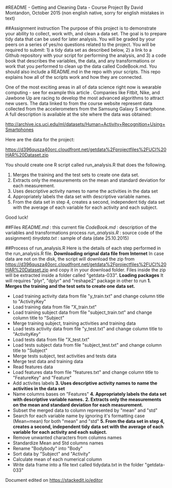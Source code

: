 #README - Getting and Cleaning Data - Course Project
By David Montandon, October 2015 (non english native, sorry for english mistakes in text)

##Assignment instruction
The purpose of this project is to demonstrate your ability to collect, work with, and clean a data set. The goal is to prepare tidy data that can be used for later analysis. You will be graded by your peers on a series of yes/no questions related to the project. You will be required to submit: 1) a tidy data set as described below, 2) a link to a Github repository with your script for performing the analysis, and 3) a code book that describes the variables, the data, and any transformations or work that you performed to clean up the data called CodeBook.md. You should also include a README.md in the repo with your scripts. This repo explains how all of the scripts work and how they are connected.  

One of the most exciting areas in all of data science right now is wearable computing - see for example this article . Companies like Fitbit, Nike, and Jawbone Up are racing to develop the most advanced algorithms to attract new users. The data linked to from the course website represent data collected from the accelerometers from the Samsung Galaxy S smartphone. A full description is available at the site where the data was obtained: 

http://archive.ics.uci.edu/ml/datasets/Human+Activity+Recognition+Using+Smartphones 

Here are the data for the project: 

https://d396qusza40orc.cloudfront.net/getdata%2Fprojectfiles%2FUCI%20HAR%20Dataset.zip 

 You should create one R script called run_analysis.R that does the following. 
1. Merges the training and the test sets to create one data set.
2. Extracts only the measurements on the mean and standard deviation for each measurement. 
3. Uses descriptive activity names to name the activities in the data set
4. Appropriately labels the data set with descriptive variable names. 
5. From the data set in step 4, creates a second, independent tidy data set with the average of each variable for each activity and each subject.

Good luck!

##Files
*README.md* : this current file
*CodeBook.md* : description of the variables and transformations process
*run_analysis.R* : source code of the assignment)
*tinydata.txt* : sample of data (date 25.10.2015)

##Process of run_analysis.R
Here is the details of each step performed in the run_analysis.R file.
**Downloading orignal data file from Internet**
	In case data are not on the disk, the script will download the zip from https://d396qusza40orc.cloudfront.net/getdata%2Fprojectfiles%2FUCI%20HAR%20Dataset.zip and copy it in your download folder. Files inside the zip will be extracted inside a folder called "getdata-033". 
**Loading packages**
It will requires "plyr", "dplyr" and "reshape2" package in other to run
**1. Merges the training and the test sets to create one data set.**
 - Load training activity data from file "y_train.txt" and change column title to "ActivityKey"
 - Load training data from file "X_train.txt"  
 - Load training subject data from file "subject_train.txt"  and change column title to "Subject"
 - Merge  training subject, training activities and training data
 - Load tests activity data from file "y_test.txt" and change column title to "ActivityKey"
 - Load tests data from file "X_test.txt"  
 - Load tests subject data from file "subject_test.txt"  and change column title to "Subject"
 - Merge  tests subject, test activities and tests data 
 -  Merge test data and training data
 - Read features data
 - Load features data from file "features.txt" and change column title to "FeatureKey" and "Feature"
 - Add activites labels **3. Uses descriptive activity names to name the activities in the data set**
 - Name columns bases on "Features" **4. Appropriately labels the data set with descriptive variable names.** 
**2. Extracts only the measurements on the mean and standard deviation for each measurement.** 
- Subset the merged data to column represented by "mean" and "std"
- Search for each variable name by ignoring it's formatting case (Mean=mean) for both "mean" and "std"
**5. From the data set in step 4, creates a second, independent tidy data set with the average of each variable for each activity and each subject.**
- Remove unwanted characters from columns names
- Standardize Mean and Std columns names
- Rename "Bodybody" into "Body"
- Sort data by "Subject" and "Activity"
- Calculate mean of each numerical column
- Write data frame into a file text called tidydata.txt in the folder "getdata-033"

Document edited on https://stackedit.io/editor